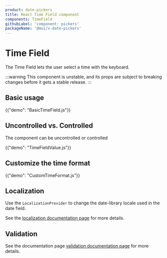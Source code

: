 ```yaml
---
product: date-pickers
title: React Time Field component
components: TimeField
githubLabel: 'component: pickers'
packageName: '@mui/x-date-pickers'
---
```


# Time Field

<p class="description">The Time Field lets the user select a time with the keyboard.</p>

:::warning
This component is unstable, and its props are subject to breaking changes before it gets a stable release.
:::

## Basic usage

{{"demo": "BasicTimeField.js"}}

## Uncontrolled vs. Controlled

The component can be uncontrolled or controlled

{{"demo": "TimeFieldValue.js"}}

## Customize the time format

{{"demo": "CustomTimeFormat.js"}}

## Localization

Use the `LocalizationProvider` to change the date-library locale used in the date field.

See the [localization documentation page](/x/react-date-pickers/localization/) for more details.

## Validation

See the documentation page [validation documentation page](/x/react-date-pickers/validation/) for more details.
